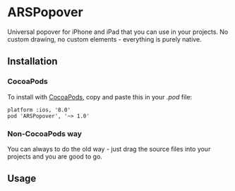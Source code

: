 # ARSPopover
Universal popover for iPhone and iPad that you can use in your projects. No custom drawing, no custom elements - everything is purely native.

## Installation

### CocoaPods
To install with [CocoaPods](http://cocoapods.org/), copy and paste this in your *.pod* file:

    platform :ios, '8.0'
    pod 'ARSPopover', '~> 1.0'

### Non-CocoaPods way
You can always to do the old way - just drag the source files into your projects and you are good to go.

## Usage
